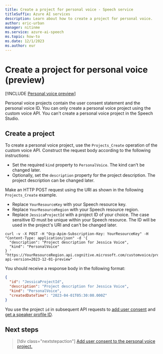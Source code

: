 ```yaml
---
title: Create a project for personal voice - Speech service
titleSuffix: Azure AI services
description: Learn about how to create a project for personal voice. 
author: eric-urban
manager: nitinme
ms.service: azure-ai-speech
ms.topic: how-to
ms.date: 12/1/2023
ms.author: eur
---
```


# Create a project for personal voice (preview)

[!INCLUDE [Personal voice preview](./includes/previews/preview-personal-voice.md)]

Personal voice projects contain the user consent statement and the personal voice ID. You can only create a personal voice project using the custom voice API. You can't create a personal voice project in the Speech Studio.

## Create a project

To create a personal voice project, use the `Projects_Create` operation of the custom voice API. Construct the request body according to the following instructions:

- Set the required `kind` property to `PersonalVoice`. The kind can't be changed later.
- Optionally, set the `description` property for the project description. The project description can be changed later.

Make an HTTP POST request using the URI as shown in the following `Projects_Create` example. 
- Replace `YourResourceKey` with your Speech resource key.
- Replace `YourResourceRegion` with your Speech resource region.
- Replace `JessicaProjectId` with a project ID of your choice. The case sensitive ID must be unique within your Speech resource. The ID will be used in the project's URI and can't be changed later. 

```azurecli-interactive
curl -v -X POST -H "Ocp-Apim-Subscription-Key: YourResourceKey" -H "Content-Type: application/json" -d '{
  "description": "Project description for Jessica Voice",
  "kind": "PersonalVoice"
} '  "https://YourResourceRegion.api.cognitive.microsoft.com/customvoice/projects/JessicaProjectId?api-version=2023-12-01-preview"
```

You should receive a response body in the following format:

```json
{
  "id": "JessicaProjectId",
  "description": "Project description for Jessica Voice",
  "kind": "PersonalVoice",
  "createdDateTime": "2023-04-01T05:30:00.000Z"
}
```

You use the project `id` in subsequent API requests to [add user consent](./personal-voice-create-consent.md) and [get a speaker profile ID](./personal-voice-create-voice.md).

## Next steps

> [!div class="nextstepaction"]
> [Add user consent to the personal voice project.](./personal-voice-create-consent.md)
